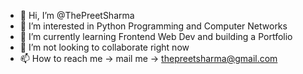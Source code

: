 - 👋 Hi, I’m @ThePreetSharma
- 👀 I’m interested in Python Programming and Computer Networks
- 🌱 I’m currently learning Frontend Web Dev and building a Portfolio 
- 💞️ I’m not looking to collaborate right now
- 📫 How to reach me -> mail me -> thepreetsharma@gmail.com 

<!---
ThePreetSharma/ThePreetSharma is a ✨ special ✨ repository because its `README.md` (this file) appears on your GitHub profile.
You can click the Preview link to take a look at your changes.
--->
